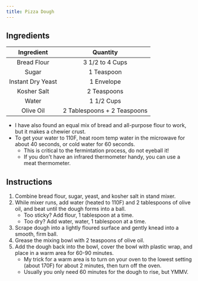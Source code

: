 ```yaml
---
title: Pizza Dough
---
```


## Ingredients

|     Ingredient    |           Quantity          |
|:-----------------:|:---------------------------:|
|    Bread Flour    |       3 1/2 to 4 Cups       |
|       Sugar       |          1 Teaspoon         |
| Instant Dry Yeast |          1 Envelope         |
|    Kosher Salt    |         2 Teaspoons         |
|       Water       |          1 1/2 Cups         |
|     Olive Oil     | 2 Tablespoons + 2 Teaspoons |

* I have also found an equal mix of bread and all-purpose flour to work, but it makes a chewier crust.
* To get your water to 110F, heat room temp water in the microwave for about 40 seconds, or cold water for 60 seconds.
    - This is critical to the fermintation process, do not eyeball it!
    - If you don't have an infrared thermometer handy, you can use a meat thermometer.

## Instructions

1. Combine bread flour, sugar, yeast, and kosher salt in stand mixer. 
2. While mixer runs, add water (heated to 110F) and 2 tablespoons of olive oil, and beat until the dough forms into a ball.
    - Too sticky? Add flour, 1 tablespoon at a time.
    - Too dry? Add water, water, 1 tablespoon at a time.
3. Scrape dough into a lightly floured surface and gently knead into a smooth, firm ball.
4. Grease the mixing bowl with 2 teaspoons of olive oil.
5. Add the dough back into the bowl, cover the bowl with plastic wrap, and place in a warm area for 60-90 minutes.
    - My trick for a warm area is to turn on your oven to the lowest setting (about 170F) for about 2 minutes, then turn off the oven.
    - Usually you only need 60 minutes for the dough to rise, but YMMV.
